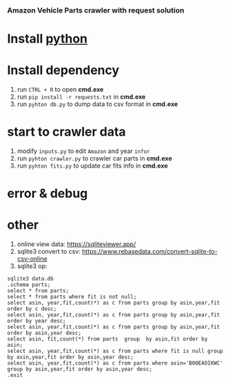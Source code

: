 ### Amazon Vehicle Parts crawler with request solution

# Install [python](https://www.python.org/downloads/)
# Install dependency
1. run `CTRL + R` to open **cmd.exe**
1. run `pip install -r requests.txt` in **cmd.exe**
1. run `pyhton db.py` to dump data to csv format in **cmd.exe**
# start to crawler data
1. modify `inputs.py` to edit `Amazon` and year `infor`
1. run `pyhton crawler.py` to crawler car parts in **cmd.exe**
1. run `pyhton fits.py` to update car fits info in **cmd.exe**

# error & debug
# other
1. online view data: https://sqliteviewer.app/
1. sqlite3 convert to csv: https://www.rebasedata.com/convert-sqlite-to-csv-online
1. sqlite3 op:

```shell
sqlite3 data.db
.schema parts;
select * from parts;
select * from parts where fit is not null;
select asin, year,fit,count(*) as c from parts group by asin,year,fit order by c desc;
select asin, year,fit,count(*) as c from parts group by asin,year,fit order by year desc;
select asin, year,fit,count(*) as c from parts group by asin,year,fit order by asin,year desc;
select asin, fit,count(*) from parts  group  by asin,fit order by asin;
select asin, year,fit,count(*) as c from parts where fit is null group by asin,year,fit order by asin,year desc;
select asin, year,fit,count(*) as c from parts where asin='B00EAOIKWC' group by asin,year,fit order by asin,year desc;
.exit

```
